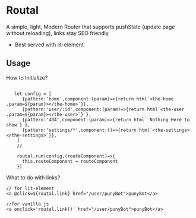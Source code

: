 
<h1>Routal</h1>
 A simple, light, Modern Router that supports pushState (update page without reloading), links stay SEO friendly

* Best served with lit-element

## Usage

How to Initialize?
```

   let config = [
      {pattern:'home',component:(param)=>{return html`<the-home .param=${param}></the-home>`}},
      {pattern:'user/:id',component:(param)=>{return html`<the-user .param=${param}></the-user>`} },
      {pattern:'404',component:(param)=>{return html` Nothing Here to show`} },
      {pattern:'settings/*',component:()=>{return html`<the-settings></the-settings>`}},
    ]
    //

    routal.run(config,(routeComponent)=>{
      this.routeComponent = routeComponent
    })

```

What to do with links?
```
// for lit-element
<a @click=${routal.link} href="/user/punyBot">punyBot</a>

//for vanilla js
<a onclick='routal.link()' href="/user/punyBot">punyBot</a>
```